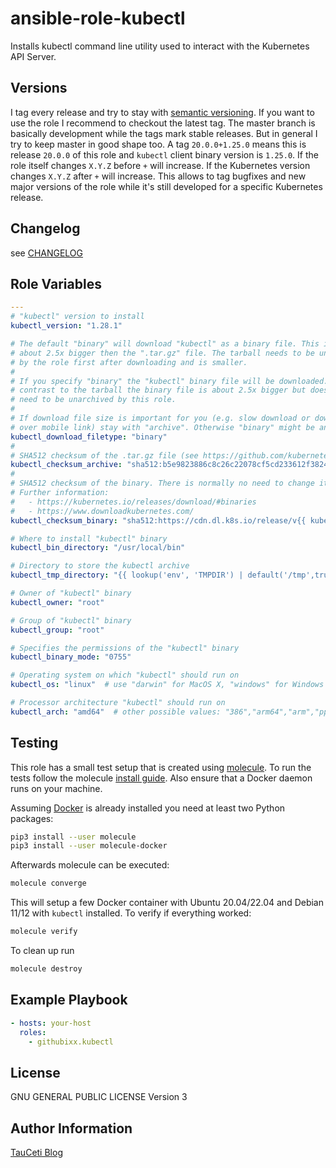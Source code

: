 ansible-role-kubectl
====================

Installs kubectl command line utility used to interact with the Kubernetes API Server.

Versions
--------

I tag every release and try to stay with [semantic versioning](http://semver.org). If you want to use the role I recommend to checkout the latest tag. The master branch is basically development while the tags mark stable releases. But in general I try to keep master in good shape too. A tag `20.0.0+1.25.0` means this is release `20.0.0` of this role and `kubectl` client binary version is `1.25.0`. If the role itself changes `X.Y.Z` before `+` will increase. If the Kubernetes version changes `X.Y.Z` after `+` will increase. This allows to tag bugfixes and new major versions of the role while it's still developed for a specific Kubernetes release.

Changelog
---------

see [CHANGELOG](https://github.com/githubixx/ansible-role-kubectl/blob/master/CHANGELOG.md)

Role Variables
--------------

```yaml
---
# "kubectl" version to install
kubectl_version: "1.28.1"

# The default "binary" will download "kubectl" as a binary file. This is
# about 2.5x bigger then the ".tar.gz" file. The tarball needs to be unarchived
# by the role first after downloading and is smaller.
#
# If you specify "binary" the "kubectl" binary file will be downloaded. In
# contrast to the tarball the binary file is about 2.5x bigger but doesn't
# need to be unarchived by this role.
#
# If download file size is important for you (e.g. slow download or download
# over mobile link) stay with "archive". Otherwise "binary" might be an option.
kubectl_download_filetype: "binary"
#
# SHA512 checksum of the .tar.gz file (see https://github.com/kubernetes/kubernetes/blob/master/CHANGELOG/CHANGELOG-1.28.md#client-binaries)
kubectl_checksum_archive: "sha512:b5e9823886c8c26c22078cf5cd233612f38240e5ceb3c7bc5c032fbbfee59f6a631b53aa541bf8afc2eba496f5d0476357d1738cf771aaa95661c83d91372b51"
#
# SHA512 checksum of the binary. There is normally no need to change it.
# Further information:
#   - https://kubernetes.io/releases/download/#binaries
#   - https://www.downloadkubernetes.com/
kubectl_checksum_binary: "sha512:https://cdn.dl.k8s.io/release/v{{ kubectl_version }}/bin/linux/amd64/kubectl.sha256"

# Where to install "kubectl" binary
kubectl_bin_directory: "/usr/local/bin"

# Directory to store the kubectl archive
kubectl_tmp_directory: "{{ lookup('env', 'TMPDIR') | default('/tmp',true) }}"

# Owner of "kubectl" binary
kubectl_owner: "root"

# Group of "kubectl" binary
kubectl_group: "root"

# Specifies the permissions of the "kubectl" binary
kubectl_binary_mode: "0755"

# Operating system on which "kubectl" should run on
kubectl_os: "linux"  # use "darwin" for MacOS X, "windows" for Windows

# Processor architecture "kubectl" should run on
kubectl_arch: "amd64"  # other possible values: "386","arm64","arm","ppc64le","s390x"
```

Testing
-------

This role has a small test setup that is created using [molecule](https://github.com/ansible-community/molecule). To run the tests follow the molecule [install guide](https://molecule.readthedocs.io/en/latest/installation.html). Also ensure that a Docker daemon runs on your machine.

Assuming [Docker](https://www.docker.io) is already installed you need at least two Python packages:

```bash
pip3 install --user molecule
pip3 install --user molecule-docker
```

Afterwards molecule can be executed:

```bash
molecule converge
```

This will setup a few Docker container with Ubuntu 20.04/22.04 and Debian 11/12 with `kubectl` installed. To verify if everything worked:

```bash
molecule verify
```

To clean up run

```bash
molecule destroy
```

Example Playbook
----------------

```yaml
- hosts: your-host
  roles:
    - githubixx.kubectl
```

License
-------

GNU GENERAL PUBLIC LICENSE Version 3

Author Information
------------------

[TauCeti Blog](http://www.tauceti.blog)
